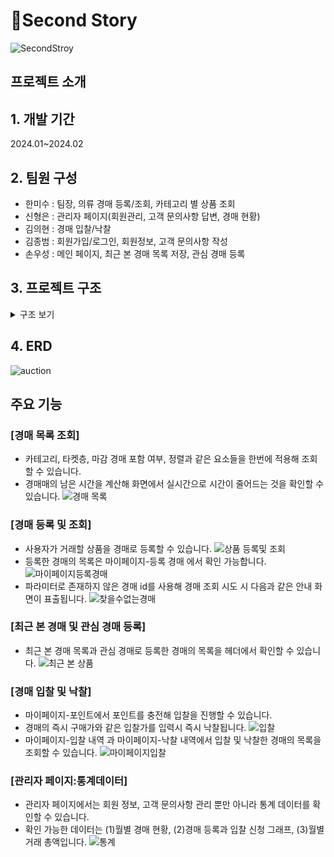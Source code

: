 # 💸Second Story
![SecondStroy](https://github.com/HMisu/Second-Story/assets/37448404/5c3d9067-035f-40b6-aacc-a85c67e739ce)


## 프로젝트 소개
## 1. 개발 기간
2024.01~2024.02
## 2. 팀원 구성
- 한미수 : 팀장, 의류 경매 등록/조회, 카테고리 별 상품 조회
- 신형은 : 관리자 페이지(회원관리, 고객 문의사항 답변, 경매 현황)
- 김의현 : 경매 입찰/낙찰
- 김종범 : 회원가입/로그인, 회원정보, 고객 문의사항 작성
- 손우성 : 메인 페이지, 최근 본 경매 목록 저장, 관심 경매 등록
## 3. 프로젝트 구조
<details>
<summary>구조 보기</summary>

```
Second-Story
├─ .gitignore
├─ build.gradle
├─ gradlew
├─ gradlew.bat
├─ settings.gradle
└─src
    ├─main
    │  ├─generated
    │  │  └─com
    │  │      └─bit
    │  │          └─auction
    │  │              ├─admin
    │  │              │  └─entity
    │  │              ├─goods
    │  │              │  └─entity
    │  │              └─user
    │  │                  └─entity
    │  ├─java
    │  │  └─com
    │  │      └─bit
    │  │          └─auction
    │  │              ├─admin
    │  │              │  ├─controller
    │  │              │  ├─dto
    │  │              │  ├─entity
    │  │              │  ├─repository
    │  │              │  └─service
    │  │              │      └─impl
    │  │              ├─common
    │  │              │  └─dto
    │  │              ├─configuration
    │  │              ├─goods
    │  │              │  ├─controller
    │  │              │  ├─dto
    │  │              │  ├─entity
    │  │              │  ├─repository
    │  │              │  │  └─impl
    │  │              │  └─service
    │  │              │      └─impl
    │  │              ├─handler
    │  │              └─user
    │  │                  ├─controller
    │  │                  ├─dto
    │  │                  ├─entity
    │  │                  ├─repository
    │  │                  │  └─impl
    │  │                  └─service
    │  │                      └─impl
    │  └─resources
    │      ├─static
    │      │  ├─css
    │      │  │  ├─admin
    │      │  │  ├─auction
    │      │  │  ├─bid
    │      │  │  └─user
    │      │  │      ├─fragment
    │      │  │      ├─login
    │      │  │      └─mypage
    │      │  ├─img
    │      │  │  ├─categorymenu
    │      │  │  ├─main
    │      │  │  ├─mypage
    │      │  │  ├─shopimg
    │      │  │  └─styleImg
    │      │  └─js
    │      └─templates
    │          ├─admin
    │          ├─auction
    │          ├─bidding
    │          ├─fragments
    │          ├─layouts
    │          └─user
    │              ├─customer
    │              ├─login
    │              └─mypage
    └─test
        └─java
            └─com
                └─bit
                    └─auction
                        ├─goods
                        │  └─repository
                        ├─Junit
                        │  └─repository
                        └─user
                            └─controller
```
</details>

## 4. ERD
![auction](https://github.com/HMisu/Second-Story/assets/37448404/ac54db79-d60c-46f5-a476-720bd6d48dbc)


## 주요 기능
### [경매 목록 조회]
- 카테고리, 타켓층, 마감 경매 포함 여부, 정렬과 같은 요소들을 한번에 적용해 조회할 수 있습니다.
- 경매매의 남은 시간을 계산해 화면에서 실시간으로 시간이 줄어드는 것을 확인할 수 있습니다.
![경매 목록](https://github.com/HMisu/Second-Story/assets/37448404/986175ad-ae46-44d3-9f4f-375bc26f56ad)

### [경매 등록 및 조회]
- 사용자가 거래할 상품을 경매로 등록할 수 있습니다.
![상품 등록및 조회](https://github.com/HMisu/Second-Story/assets/37448404/3dca0c87-f946-4a50-8cea-c5b399f5a7e5)
- 등록한 경매의 목록은 마이페이지-등록 경매 에서 확인 가능합니다.
![마이페이지등록경매](https://github.com/HMisu/Second-Story/assets/37448404/a9d8ccaa-7234-4270-9b75-bd395dcd8b89)
- 파라미터로 존재하지 않은 경매 id를 사용해 경매 조회 시도 시 다음과 같은 안내 화면이 표출됩니다.
![찾을수없는경매](https://github.com/HMisu/Second-Story/assets/37448404/73b04345-a968-4ba9-8505-ade65ef74eae)

### [최근 본 경매 및 관심 경매 등록]
- 최근 본 경매 목록과 관심 경매로 등록한 경매의 목록을 헤더에서 확인할 수 있습니다.
![최근 본 상품](https://github.com/HMisu/Second-Story/assets/37448404/71b0c536-8041-4993-b9e6-4109f8df291c)

### [경매 입찰 및 낙찰]
- 마이페이지-포인트에서 포인트를 충전해 입찰을 진행할 수 있습니다.
- 경매의 즉시 구매가와 같은 입찰가를 입력시 즉시 낙찰됩니다.
![입찰](https://github.com/HMisu/Second-Story/assets/37448404/b2ca9111-b29d-4209-b85e-15f34af2df33)
- 마이페이지-입찰 내역 과 마이페이지-낙찰 내역에서 입찰 및 낙찰한 경매의 목록을 조회할 수 있습니다.
![마이페이지입찰](https://github.com/HMisu/Second-Story/assets/37448404/975b6080-b1ea-47ee-8642-70e4028355fd)

### [관리자 페이지:통계데이터]
- 관리자 페이지에서는 회원 정보, 고객 문의사항 관리 뿐만 아니라 통계 데이터를 확인할 수 있습니다.
- 확인 가능한 데이터는 (1)월별 경매 현황, (2)경매 등록과 입찰 신청 그래프, (3)월별 거래 총액입니다.
![통계](https://github.com/HMisu/Second-Story/assets/37448404/577f2e32-e90c-4b60-8d5a-9c112b140f6c)
